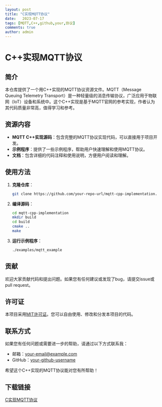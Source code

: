 ```yaml
---
layout: post
title: "C实现MQTT协议"
date:   2023-07-17
tags: [MQTT,C++,github,your,协议]
comments: true
author: admin
---
```

# C++实现MQTT协议

## 简介

本仓库提供了一个用C++实现的MQTT协议资源文件。MQTT（Message Queuing Telemetry Transport）是一种轻量级的消息传输协议，广泛应用于物联网（IoT）设备和系统中。这个C++实现是基于MQTT官网的参考实现，作者认为其代码质量非常高，值得学习和参考。

## 资源内容

- **MQTT C++实现源码**：包含完整的MQTT协议实现代码，可以直接用于项目开发。
- **示例程序**：提供了一些示例程序，帮助用户快速理解和使用MQTT协议。
- **文档**：包含详细的代码注释和使用说明，方便用户阅读和理解。

## 使用方法

1. **克隆仓库**：
   ```sh
   git clone https://github.com/your-repo-url/mqtt-cpp-implementation.git
   ```

2. **编译源码**：
   ```sh
   cd mqtt-cpp-implementation
   mkdir build
   cd build
   cmake ..
   make
   ```

3. **运行示例程序**：
   ```sh
   ./examples/mqtt_example
   ```

## 贡献

欢迎大家贡献代码和提出问题。如果您有任何建议或发现了bug，请提交issue或pull request。

## 许可证

本项目采用[MIT许可证](LICENSE)。您可以自由使用、修改和分发本项目的代码。

## 联系方式

如果您有任何问题或需要进一步的帮助，请通过以下方式联系我：

- 邮箱：your-email@example.com
- GitHub：[your-github-username](https://github.com/your-github-username)

希望这个C++实现的MQTT协议能对您有所帮助！

## 下载链接

[C实现MQTT协议](https://pan.quark.cn/s/fd197b1893f3)